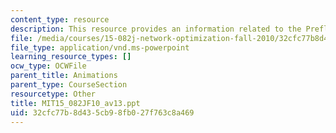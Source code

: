 ```yaml
---
content_type: resource
description: This resource provides an information related to the Preflow push algorithm.
file: /media/courses/15-082j-network-optimization-fall-2010/32cfc77b8d435cb98fb027f763c8a469_MIT15_082JF10_av13.ppt
file_type: application/vnd.ms-powerpoint
learning_resource_types: []
ocw_type: OCWFile
parent_title: Animations
parent_type: CourseSection
resourcetype: Other
title: MIT15_082JF10_av13.ppt
uid: 32cfc77b-8d43-5cb9-8fb0-27f763c8a469
---
```

